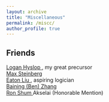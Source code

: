 ```yaml
---
layout: archive
title: "Miscellaneous"
permalink: /miscc/
author_profile: true
---
```


Friends
------
<a href="https://loganhyslop.github.io"> Logan Hyslop </a>, my great precursor <br>
<a href="https://max.steinbergfour.com/"> Max Steinberg </a> <br>
<a href="https://amgminequality.github.io/"> Eaton Liu </a>, aspiring logician <br>
<a href="http://bzhangbp.student.ust.hk/"> Baining (Ben) Zhang </a> <br>
<a href= "https://teinc3.github.io/"> Ron Shum </a>
Akselai (Honorable Mention)
